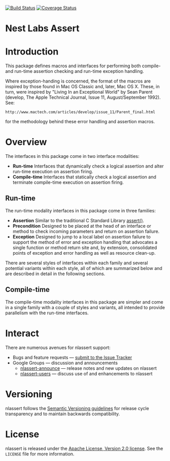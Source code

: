 [![Build Status][nlassert-github-action-svg]][nlassert-github-action]
[![Coverage Status][nlassert-codecov-svg]][nlassert-codecov]

[nlassert-github]: https://github.com/nuovations/nlassert
[nlassert-github-action]: https://github.com/nuovations/nlassert/actions?query=workflow%3Abuild+branch%3Amaster+event%3Apush
[nlassert-github-action-svg]: https://github.com/nuovations/nlassert/actions/workflows/build.yml/badge.svg?branch=master&event=push
[nlassert-codecov]: https://codecov.io/gh/nestlabs/nlassert
[nlassert-codecov-svg]: https://codecov.io/gh/nestlabs/nlassert/branch/master/graph/badge.svg

Nest Labs Assert
================

# Introduction

This package defines macros and interfaces for performing both
compile- and run-time assertion checking and run-time exception
handling.

Where exception-handing is concerned, the format of the macros are
inspired by those found in Mac OS Classic and, later, Mac OS
X. These, in turn, were inspired by "Living In an Exceptional
World" by Sean Parent (develop, The Apple Technical Journal, Issue
11, August/September 1992). See:

    http://www.mactech.com/articles/develop/issue_11/Parent_final.html

for the methodology behind these error handling and assertion macros.

# Overview

The interfaces in this package come in two interface modalities:

* **Run-time** Interfaces that dynamically check a logical assertion and alter run-time execution on assertion firing.
* **Compile-time** Interfaces that statically check a logical assertion and terminate compile-time execution on assertion firing.

## Run-time

The run-time modality interfaces in this package come in three
families:

* **Assertion** Similar to the traditional C Standard Library
    [assert()](http://pubs.opengroup.org/onlinepubs/009695399/functions/assert.html).
* **Precondition** Designed to be placed at the head of an interface or
    method to check incoming parameters and return on assertion failure.
* **Exception** Designed to jump to a local label on assertion failure
    to support the method of error and exception handling that advocates
    a single function or method return site and, by extension, consolidated
    points of exception and error handling as well as resource clean-up.

There are several styles of interfaces within each family and several
potential variants within each style, all of which are summarized
below and are described in detail in the following sections.

## Compile-time

The compile-time modality interfaces in this package are simpler and
come in a single family with a couple of styles and variants, all
intended to provide parallelism with the run-time interfaces.

# Interact

There are numerous avenues for nlassert support:

  * Bugs and feature requests — [submit to the Issue Tracker](https://github.com/nestlabs/nlassert/issues)
  * Google Groups — discussion and announcements
    * [nlassert-announce](https://groups.google.com/forum/#!forum/nlassert-announce) — release notes and new updates on nlassert
    * [nlassert-users](https://groups.google.com/forum/#!forum/nlassert-users) — discuss use of and enhancements to nlassert

# Versioning

nlassert follows the [Semantic Versioning guidelines](http://semver.org/) 
for release cycle transparency and to maintain backwards compatibility.

# License

nlassert is released under the [Apache License, Version 2.0 license](https://opensource.org/licenses/Apache-2.0). 
See the `LICENSE` file for more information.
